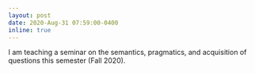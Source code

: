 ```yaml
---
layout: post
date: 2020-Aug-31 07:59:00-0400
inline: true
---
```


I am teaching a seminar on the semantics, pragmatics, and acquisition of questions this semester (Fall 2020).  
